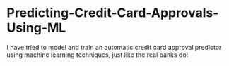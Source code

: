 # Predicting-Credit-Card-Approvals-Using-ML
I have tried to model and train an automatic credit card approval predictor using machine learning techniques, just like the real banks do!
